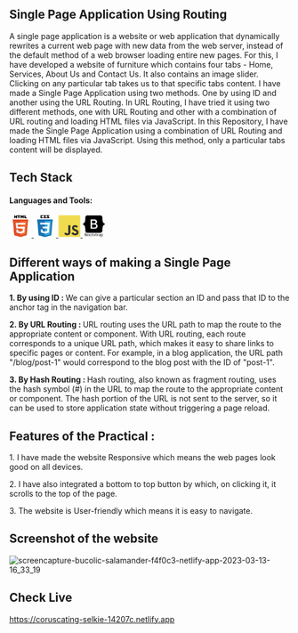 ## Single Page Application Using Routing
A single page application is a website or web application that dynamically rewrites a current web page with new data
from the web server, instead of the default method of a web browser loading entire new pages.
For this, I have developed a website of furniture which contains four tabs - Home, Services, About Us and Contact Us.
It also contains an image slider. Clicking on any particular tab takes us to that specific tabs content.
I have made a Single Page Application using two methods. One by using ID and another using the URL Routing.
In  URL Routing, I have tried it using two different methods, one with URL Routing and other with a combination of 
URL routing and loading HTML files via JavaScript.
In this Repository, I have made the Single Page Application using a combination of URL Routing and loading HTML files via JavaScript.
Using this method, only a particular tabs content will be displayed.

## Tech Stack
<h4 align="left">Languages and Tools:</h4>
<p align="left">
    <a href="https://www.w3.org/html/" target="_blank" rel="noreferrer">
    <img src="https://raw.githubusercontent.com/devicons/devicon/master/icons/html5/html5-original-wordmark.svg" alt="html5" width="40" height="40"/> </a>
  <a href="https://www.w3schools.com/css/" target="_blank" rel="noreferrer">
    <img src="https://raw.githubusercontent.com/devicons/devicon/master/icons/css3/css3-original-wordmark.svg" alt="css3" width="40" height="40"/> </a>
  <a href="https://developer.mozilla.org/en-US/docs/Web/JavaScript" target="_blank" rel="noreferrer">
    <img src="https://raw.githubusercontent.com/devicons/devicon/master/icons/javascript/javascript-original.svg" alt="javascript" width="40" height="40"/> </a>
  <a href="https://getbootstrap.com" target="_blank" rel="noreferrer">
  <img src="https://raw.githubusercontent.com/devicons/devicon/master/icons/bootstrap/bootstrap-plain-wordmark.svg" alt="bootstrap" width="40" height="40"/> </a>
</p>

## Different ways of making a Single Page Application
<p><strong>1. By using ID : </strong>We can give a particular section an ID and pass that ID to the anchor tag in the navigation bar.</p>
<p><strong>2. By URL Routing : </strong>URL routing uses the URL path to map the route to the appropriate content or component. With URL routing, each route 
corresponds to a unique URL path, which makes it easy to share links to specific pages or content. For example, in a blog application, 
the URL path "/blog/post-1" would correspond to the blog post with the ID of "post-1".</p>
<p><strong>3. By Hash Routing : </strong>Hash routing, also known as fragment routing, uses the hash symbol (#) in the URL to map the route to the appropriate 
content or component. The hash portion of the URL is not sent to the server, so it can be used to store application state without triggering a 
page reload.</p>

## Features of the Practical :
<p>1. I have made the website Responsive which means the web pages look good on all devices.</p>
<p>2. I have also integrated a bottom to top button by which, on clicking it, it scrolls to the top of the page.</p>
<p>3. The website is User-friendly which means it is easy to navigate.</p>

## Screenshot of the website
![screencapture-bucolic-salamander-f4f0c3-netlify-app-2023-03-13-16_33_19](https://user-images.githubusercontent.com/122269010/224704723-e1f0bcdd-b926-4f5a-8e45-ec830448a859.png)

## Check Live
https://coruscating-selkie-14207c.netlify.app

